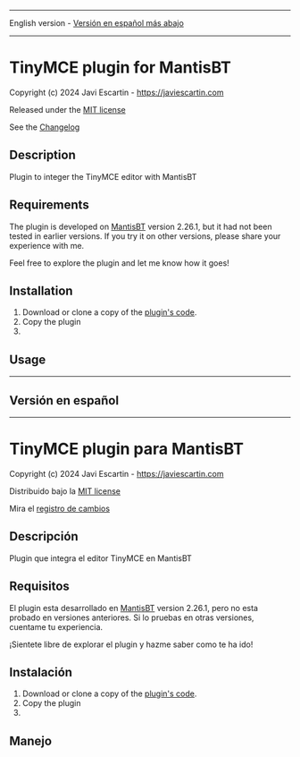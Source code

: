 **************************
English version - [Versión en español más abajo](#spanish)
*************************

# TinyMCE plugin for MantisBT

Copyright (c) 2024 Javi Escartin - https://javiescartin.com

Released under the [MIT license](https://opensource.org/licenses/MIT)

See the [Changelog](https://github.com/)


## Description

Plugin to integer the TinyMCE editor with MantisBT


## Requirements

The plugin is developed on [MantisBT](https://mantisbt.org/) version 2.26.1,
but it had not been tested in earlier versions. If you try it on other versions,
please share your experience with me.

Feel free to explore the plugin and let me know how it goes!

## Installation

1. Download or clone a copy of the [plugin's code](https://github.com/).
2. Copy the plugin 
3. 

## Usage


***************************************************************************************
## <a name="anchortext">Versión en español</a>
***************************************************************************************

# TinyMCE plugin para MantisBT

Copyright (c) 2024 Javi Escartin - https://javiescartin.com

Distribuido bajo la [MIT license](https://opensource.org/licenses/MIT)

Mira el [registro de cambios](https://github.com/)

## Descripción

Plugin que integra el editor TinyMCE en MantisBT


## Requisitos

El plugin esta desarrollado en [MantisBT](https://mantisbt.org/) version 2.26.1, pero
no esta probado en versiones anteriores. Si lo pruebas en otras versiones, cuentame tu
experiencia.

¡Sientete libre de explorar el plugin y hazme saber como te ha ido!

## Instalación

1. Download or clone a copy of the [plugin's code](https://github.com/).
2. Copy the plugin 
3. 

## Manejo

